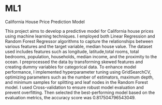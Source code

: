 # ML1
California House Price Prediction Model
 
This project aims to develop a predictive model for California house prices using machine learning techniques. I employed both Linear Regression and Random Forest Regressor algorithms to capture the relationships between various features and the target variable, median house value. The dataset used includes features such as longitude, latitude,total rooms, total bedrooms, population, households, median income, and the proximity to the ocean. I preprocessed the data by transforming skewed features and creating dummy variables for categorical data. To enhance model performance, I implemented hyperparameter tuning using GridSearchCV, optimizing parameters such as the number of estimators, maximum depth, and minimum samples for splitting and leaf nodes in the Random Forest model. I used Cross-validation  to ensure robust model evaluation and prevent overfitting. Then selected the  best-performing model  based on the evaluation metrics, the accuracy score was 0.817504796543049.

